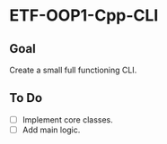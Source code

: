 # ETF-OOP1-Cpp-CLI

## Goal

Create a small full functioning CLI.

## To Do

- [ ] Implement core classes.
- [ ] Add main logic.
